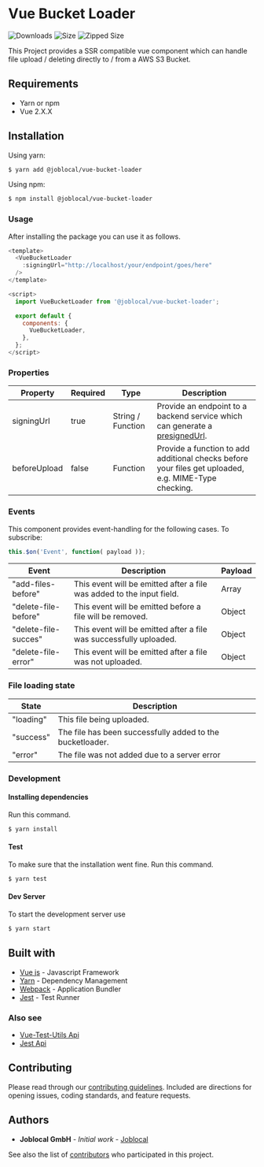 # Vue Bucket Loader

![Downloads](https://img.shields.io/npm/dt/@joblocal\/vue-bucket-loader.svg)
![Size](https://img.shields.io/bundlephobia/min/@joblocal\/vue-bucket-loader.svg)
![Zipped Size](https://img.shields.io/bundlephobia/minzip/@joblocal\/vue-bucket-loader.svg)

This Project provides a SSR compatible vue component which can handle file upload / deleting directly to / from a AWS S3 Bucket.

## Requirements
- Yarn or npm
- Vue 2.X.X

## Installation

Using yarn:
```sh
$ yarn add @joblocal/vue-bucket-loader
```

Using npm:

```sh
$ npm install @joblocal/vue-bucket-loader
```

### Usage
After installing the package you can use it as follows.

```javascript
<template>
  <VueBucketLoader
    :signingUrl="http://localhost/your/endpoint/goes/here"
  />
</template>

<script>
  import VueBucketLoader from '@joblocal/vue-bucket-loader';

  export default {
    components: {
      VueBucketLoader,
    },
  };
</script>
```

### Properties
| Property | Required | Type | Description |
| ------------- | ------------- | ------------- | ------------- |
| signingUrl | true | String / Function | Provide an endpoint to a backend service which can generate a [presignedUrl](https://docs.aws.amazon.com/AmazonS3/latest/dev/PresignedUrlUploadObject.html). |
| beforeUpload | false | Function | Provide a function to add additional checks before your files get uploaded, e.g. MIME-Type checking. |

### Events
This component provides event-handling for the following cases. To subscribe:

```javascript
this.$on('Event', function( payload ));
```

| Event | Description | Payload |
| ------------- | ------------- | ------------- |
| "add-files-before" | This event will be emitted after a file was added to the input field. | Array
| "delete-file-before" | This event will be emitted before a file will be removed. | Object
| "delete-file-succes" | This event will be emitted after a file was successfully uploaded. | Object
| "delete-file-error" | This event will be emitted after a file was not uploaded. | Object

### File loading state
| State | Description |
| ------------- | ------------- |
| "loading" | This file being uploaded.
| "success" | The file has been successfully added to the bucketloader.
| "error" | The file was not added due to a server error

### Development
#### Installing dependencies
Run this command.

```sh
$ yarn install
```

#### Test
To make sure that the installation went fine. Run this command.

```sh
$ yarn test
```

#### Dev Server
To start the development server use

```sh
$ yarn start
```

## Built with
* [Vue js](http://www.vuejs.org) - Javascript Framework
* [Yarn](https://yarnpkg.com/lang/en/) - Dependency Management
* [Webpack](https://webpack.js.org/) - Application Bundler
* [Jest](https://facebook.github.io/jest/) - Test Runner

### Also see
* [Vue-Test-Utils Api](https://vue-test-utils.vuejs.org/en/api/)
* [Jest Api](https://facebook.github.io/jest/docs/en/api.html)

## Contributing
Please read through our [contributing guidelines](https://github.com/joblocal/vue-bucket-loader/blob/master/CONTRIBUTING.md). Included are directions for opening issues, coding standards, and feature requests.


## Authors
* **Joblocal GmbH** - *Initial work* - [Joblocal](https://github.com/joblocal)

See also the list of [contributors](https://github.com/joblocal/vue-bucket-loader/contributors) who participated in this project.
